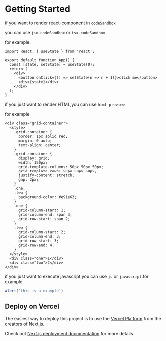 # Getting Started

if you want to render react-component in `codeSandbox`

you can use `jsx-codeSandbox` or `tsx-codeSandbox`

for example:

```tsx-codeSandbox
import React, { useState } from 'react';

export default function App() {
  const [state, setState] = useState(0);
  return (
    <div>
      <button onClick={() => setState(n => n + 1)}>click me</button>
      <div>{state}</div>
    </div>
  );
}
```

if you just want to render HTML,you can use `html-preview`

for example

```html-preview
<div class="grid-container">
  <style>
    .grid-container {
      border: 1px solid red;
      margin: 0 auto;
      text-align: center;
    }
    .grid-container {
      display: grid;
      width: 150px;
      grid-template-columns: 50px 50px 50px;
      grid-template-rows: 50px 50px 50px;
      justify-content: stretch;
      gap: 2px;
    }
    .one,
    .two {
      background-color: #e91e63;
    }
    .one {
      grid-column-start: 1;
      grid-column-end: span 3;
      grid-row-start: span 2;
    }
    .two {
      grid-column-start: 2;
      grid-column-end: 3;
      grid-row-start: 3;
      grid-row-end: 4;
    }
  </style>
  <div class="one">1</div>
  <div class="two">2</div>
</div>
```

if you just want to execute javascript,you can use `js` or `javascript`.for example

```js
alert('this is a example')
```

## Deploy on Vercel

The easiest way to deploy this project is to use the [Vercel Platform](https://vercel.com/new?utm_medium=default-template&filter=next.js&utm_source=create-next-app&utm_campaign=create-next-app-readme) from the creators of Next.js.

Check out [Next.js deployment documentation](https://nextjs.org/docs/deployment) for more details.
